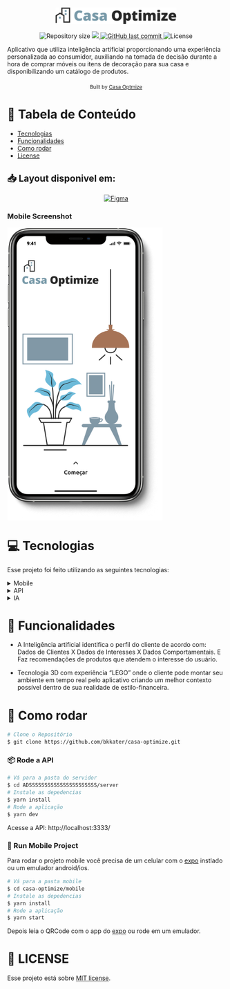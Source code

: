 <p align="center">
   <img src="./assets/logowithimage.png" alt="Happy" width="280"/>
</p>

<p align="center">	
  
  <img alt="Repository size" src="https://img.shields.io/github/repo-size/bkkater/casa-optimize?color=6CBAD9&style=for-the-badge">

  <a aria-label="Completed" href="https://hackathon.polinize.com/">
    <img src="https://img.shields.io/badge/Hackathon -Polinize-6CBAD9?style=for-the-badge"></img>
  </a>
  <a href="https://github.com/bkkater/casa-optimize/commits/master">
    <img alt="GitHub last commit" src="https://img.shields.io/github/last-commit/bkkater/casa-optimize?color=6CBAD9&style=for-the-badge">
  </a> 
  <img alt="License" src="https://img.shields.io/badge/license-MIT-6CBAD9?style=for-the-badge">
</p>

Aplicativo que utiliza inteligência artificial proporcionando uma experiência personalizada ao consumidor, auxiliando na tomada de decisão durante a hora de comprar móveis ou itens de decoração para sua casa e disponibilizando um catálogo de produtos.

<div align="center">
  <sub>Built by
    <a href="https://github.com/Casa-Optmize">Casa Optmize</a>
  </sub>
</div>

# :pushpin: Tabela de Conteúdo

* [Tecnologias](#computer-tecnologias)
* [Funcionalidades](#rocket-funcionalidades)
* [Como rodar](#construction_worker-como-rodar)
* [License](#closed_book-license)

## 📥 Layout disponivel em:  
<p align="center">
    <a title=".fig Mobile" href="https://www.figma.com/file/COuTfekgKpb2bBdkCH9gVe/Casa-Optimize?node-id=0%3A1">
        <img alt="Figma" src="https://img.shields.io/badge/Versão Mobile-black?style=flat-square&logo=figma&logoColor=red" width="215px"/>
    </a>
</p>

### Mobile Screenshot
<div style="display: flex; flex-direction: 'row';">
   <img src="./.github/mockup.png" width="360">
</div>


# :computer: Tecnologias
Esse projeto foi feito utilizando as seguintes tecnologias:
<details>
  <summary>Mobile</summary>

-   [React](https://pt-br.reactjs.org/)
-   [React Native](https://reactnative.dev/)
-   [Expo](https://expo.io/learn)
-   [Typescript](https://www.typescriptlang.org/)
-   [React Native Paper](https://reactnativepaper.com/)
-   [React Navigation](https://reactnavigation.org/)
-   [Axios](https://www.npmjs.com/package/axios)
-   [Expo Google Fonts](https://github.com/expo/google-fonts)
-   [VS Code](https://code.visualstudio.com/)

</details>

<details>
  <summary>API</summary>

-   [Node.js](https://nodejs.org/)
-   [Express](https://expressjs.com/)
-   [Typescript](https://www.typescriptlang.org/)
-   [TS-Node-Dev](https://www.npmjs.com/package/ts-node-dev)
-   [Cors](https://www.npmjs.com/package/cors)
-   [VS Code](https://code.visualstudio.com/)

</details>

<details>
  <summary>IA</summary>

-   [Escreva aqui](https://pt-br.reactjs.org/)

</details>



# :rocket: Funcionalidades

- A Inteligência artificial identifica o perfil do cliente de acordo com: Dados de Clientes X Dados de Interesses X Dados Comportamentais. E Faz recomendações de produtos que atendem o interesse do usuário.

- Tecnologia 3D com experiência “LEGO” onde o cliente pode montar seu ambiente em tempo real pelo aplicativo criando um melhor contexto possível dentro de sua realidade de estilo-financeira.

# :construction_worker: Como rodar
```bash
# Clone o Repositório
$ git clone https://github.com/bkkater/casa-optimize.git
```
### 📦 Rode a API

```bash
# Vá para a pasta do servidor
$ cd ADSSSSSSSSSSSSSSSSSSSSSS/server
# Instale as depedencias
$ yarn install
# Rode a aplicação
$ yarn dev
```
Acesse a API: http://localhost:3333/

### 📱 Run Mobile Project
Para rodar o projeto mobile você precisa de um celular com o [expo](https://play.google.com/store/apps/details?id=host.exp.exponent) instlado ou um emulador android/ios.

```bash
# Vá para a pasta mobile
$ cd casa-optimize/mobile
# Instale as depedencias
$ yarn install
# Rode a aplicação
$ yarn start
```
Depois leia o QRCode com o app do [expo](https://play.google.com/store/apps/details?id=host.exp.exponent) ou rode em um emulador.

# :closed_book: LICENSE

Esse projeto está sobre [MIT license](./LICENSE).
